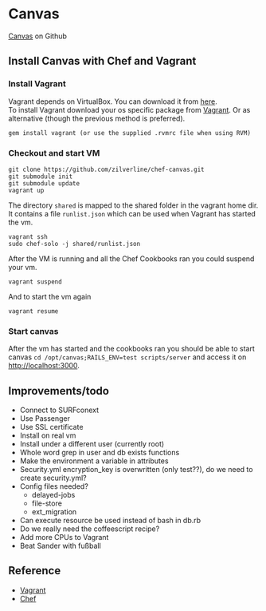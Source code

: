 # Canvas

[Canvas](https://github.com/instructure/canvas-lms) on Github

## Install Canvas with Chef and Vagrant

### Install Vagrant
Vagrant depends on VirtualBox. You can download it from [here](http://www.virtualbox.org/wiki/Downloads).  
To install Vagrant download your os specific package from [Vagrant](http://downloads.vagrantup.com/).
Or as alternative (though the previous method is preferred).

    gem install vagrant (or use the supplied .rvmrc file when using RVM)

### Checkout and start VM

    git clone https://github.com/zilverline/chef-canvas.git
    git submodule init
    git submodule update
    vagrant up

The directory `shared` is mapped to the shared folder in the vagrant home dir.
It contains a file `runlist.json` which can be used when Vagrant has started the vm.

    vagrant ssh
    sudo chef-solo -j shared/runlist.json

After the VM is running and all the Chef Cookbooks ran you could suspend your vm.

    vagrant suspend

And to start the vm again

    vagrant resume

### Start canvas
After the vm has started and the cookbooks ran you should be able to start canvas `cd /opt/canvas;RAILS_ENV=test scripts/server` and access it on [http://localhost:3000](http://localhost:3000).

## Improvements/todo

* Connect to SURFconext
* Use Passenger
* Use SSL certificate
* Install on real vm
* Install under a different user (currently root)
* Whole word grep in user and db exists functions
* Make the environment a variable in attributes
* Security.yml encryption_key is overwritten (only test??), do we need to create security.yml?
* Config files needed?
    * delayed-jobs
    * file-store
    * ext_migration
* Can execute resource be used instead of bash in db.rb
* Do we really need the coffeescript recipe?
* Add more CPUs to Vagrant
* Beat Sander with fußball

## Reference

* [Vagrant](http://vagrantup.com)
* [Chef](http://www.opscode.com/chef)
